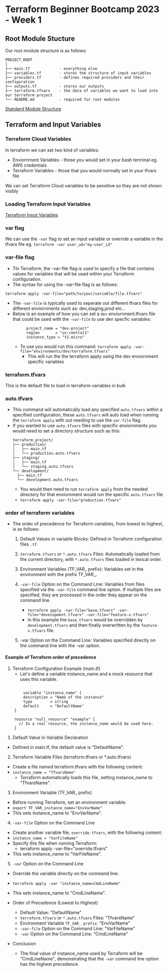# Terraform Beginner Bootcamp 2023 - Week 1


## Root Module Stucture

Our root module structure is as follows:

```
PROJECT_ROOT
│
├── main.tf             - everything else
├── variables.tf        - stores the structure of input variables
├── providers.tf        - defines required providers and their configuration
├── outputs.tf          - stores our outputs
├── terraform.tfvars    - the data of variables we want to load into our terraform project
└── README.md           - required for root modules
```

[Standard Module Structure](https://developer.hashicorp.com/terraform/language/modules/develop/structure)

## Terraform and Input Variables

### Terraform Cloud Variables

In terraform we can set two kind of variables:
- Enviornment Variables - those you would set in your bash terminal eg. AWS credentials
- Terraform Variables - those that you would normally set in your tfvars file

We can set Terraform Cloud variables to be sensitive so they are not shown visibly

### Loading Terraform Input Variables

[Terraform Input Variables](https://developer.hashicorp.com/terraform/language/values/variables)

### var flag
We can use the `-var` flag to set an input variable or override a variable in the tfvars file eg. `terraform -var user_ud="my-user_id"`

### var-file flag

- TIn Terraform, the -var-file flag is used to specify a file that contains values for variables that will be used within your Terraform configuration.
- The syntax for using the -var-file flag is as follows:
```
terraform apply -var-file="path/to/your/variable/file.tfvars"
```
  - The `-var-file` is typically used to seperate out different tfvars files for different enviornments such as: dev,staging,prod etc..
  - Below is an example of how you can set a `dev` enviornment.tfvars file that could be used with the `-var-file` to use dev specfic variables:
    ```
          project_name = "dev-project"
          region       = "us-central1"
          instance_type = "t2.micro"
    ```
    - To use you would run this command: `terraform apply -var-file="environments/dev/terraform.tfvars"`
        - This will run the the terraform apply using the dev enviornment specific variables

 
### terraform.tfvars

This is the default file to load in terraform variables in bulk

### auto.tfvars

- This command will automatically load any specified `auto.tfvars` within a specified configuration, these `auto.tfvars` will auto load when running the `terraform apply` with out needing to use the `var-file` flag.
- If you wanted to use `auto.tfvars` files with specific enviornments you would need to set a directory structure such as this:
    ```
    terraform_project/
    ├── production/
    │   ├── main.tf
    │   └── production.auto.tfvars
    ├── staging/
    │   ├── main.tf
    │   └── staging.auto.tfvars
    └── development/
      ├── main.tf
      └── development.auto.tfvars

    ```
    - You would then need to run `terraform apply` from the needed directory for that enviornment would run the specific `auto.tfvars` file
    - `terraform apply -var-file="production.tfvars"`


### order of terraform variables

- The order of precedence for Terraform variables, from lowest to highest, is as follows:
    1. Default Values in variable Blocks: Defined in Terraform configuration files `.tf`.

    2. `terraform.tfvars` or `*.auto.tfvars` Files: Automatically loaded from the current directory, with `*.auto.tfvars` files loaded in lexical order.

    3. Environment Variables (TF_VAR_ prefix): Variables set in the environment with the prefix TF_VAR_.

    4. `-var-file` Option on the Command Line: Variables from files specified via the `-var-file` command line option. If multiple files are specified, they are processed in the order they appear on the command line.
         - `terraform apply -var-file="base.tfvars" -var-file="development.tfvars" -var-file="feature-x.tfvars"`
         - In this example the `base.tfvars` would be overridden by `development.tfvars` and then finally overwritten by the `feature-x.tfvars` file.


    6. -var Option on the Command Line: Variables specified directly on the command line with the -var option.

#### Example of Terraform order of precedence

  1. Terraform Configuration Example (main.tf)
      - Let's define a variable instance_name and a mock resource that uses this variable.

```
     
        variable "instance_name" {
        description = "Name of the instance"
        type        = string
        default     = "DefaultName"
    }

    resource "null_resource" "example" {
      // In a real resource, the instance_name would be used here.
    }

```
    
1. Default Value in Variable Declaration
   
  - Defined in main.tf, the default value is "DefaultName".

2. Terraform Variable Files (terraform.tfvars or *.auto.tfvars)

  - Create a file named terraform.tfvars with the following content:
  - `instance_name = "TfvarsName"`
      - Terraform automatically loads this file, setting instance_name to "TfvarsName".
   
3. Environment Variable (TF_VAR_ prefix)

  - Before running Terraform, set an environment variable:
  - `export TF_VAR_instance_name="EnvVarName"`
  - This sets instance_name to "EnvVarName".

4. `-var-file` Option on the Command Line

  - Create another variable file, `override.tfvars`, with the following content:
  - `instance_name = "VarFileName"`
  - Specify this file when running Terraform:
      - terraform apply -var-file="override.tfvars"
  - This sets instance_name to "VarFileName".

5. `-var` Option on the Command Line

  - Override the variable directly on the command line:
  - `terraform apply -var "instance_name=CmdLineName"`
  - This sets instance_name to "CmdLineName".

  - Order of Precedence (Lowest to Highest)
      - Default Value: "DefaultName"
      - `terraform.tfvars` or `*.auto.tfvars` Files: "TfvarsName"
      - Environment Variable `TF_VAR_ prefix`: "EnvVarName"
      - `-var-file` Option on the Command Line: "VarFileName"
      - `-var` Option on the Command Line: "CmdLineName"

  - Conclusion
      - The final value of instance_name used by Terraform will be "CmdLineName", demonstrating that the `-var` command line option has the highest precedence.
